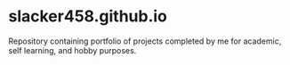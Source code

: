 # slacker458.github.io
Repository containing portfolio of projects completed by me for academic, self learning, and hobby purposes. 
